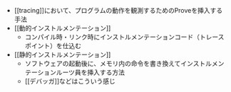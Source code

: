- [[tracing]]において、プログラムの動作を観測するためのProveを挿入する手法
- [[動的インストルメンテーション]]
	- コンパイル時・リンク時にインストルメンテーションコード（トレースポイント）を仕込む
- [[静的インストルメンテーション]]
	- ソフトウェアの起動後に、メモリ内の命令を書き換えてインストルメンテーションルーツ員を挿入する方法
	- [[デバッガ]]などはこういう感じ